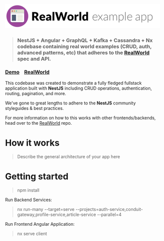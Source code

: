 # ![RealWorld Example App](logo.png)

> ### NestJS + Angular + GraphQL + Kafka + Cassandra + Nx codebase containing real world examples (CRUD, auth, advanced patterns, etc) that adheres to the [RealWorld](https://github.com/gothinkster/realworld) spec and API.


### [Demo](https://demo.realworld.io/)&nbsp;&nbsp;&nbsp;&nbsp;[RealWorld](https://github.com/gothinkster/realworld)


This codebase was created to demonstrate a fully fledged fullstack application built with **NestJS** including CRUD operations, authentication, routing, pagination, and more.

We've gone to great lengths to adhere to the **NestJS** community styleguides & best practices.

For more information on how to this works with other frontends/backends, head over to the [RealWorld](https://github.com/gothinkster/realworld) repo.


# How it works

> Describe the general architecture of your app here

# Getting started

> npm install

Run Backend Services:
> nx run-many --target=serve --projects=auth-service,conduit-gateway,profile-service,article-service --parallel=4

Run Frontend Angular Application:
> nx serve client
